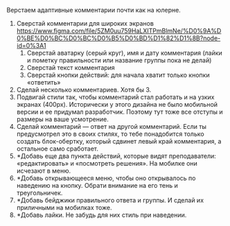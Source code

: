 Верстаем адаптивные комментарии почти как на юлерне.
1. Сверстай комментарии для широких экранов https://www.figma.com/file/5ZM0uu759HaLXITPmBlmNe/%D0%9A%D0%BE%D0%BC%D0%BC%D0%B5%D0%BD%D1%82%D1%8B?node-id=0%3A1
    1. Сверстай аватарку (серый круг), имя и дату комментария (лайки и пометку правильности или название группы пока не делай)
    2. Сверстай текст комментария
    3. Сверстай кнопки действий: для начала хватит только кнопки «ответить»
2. Сделай несколько комментариев. Хотя бы 3.
3. Подвигай стили так, чтобы комментарий стал работать и на узких экранах (400px). 
Исторически у этого дизайна не было мобильной версии и ее придумал разработчик. 
Поэтому тут тоже все отступы и размеры на ваше усмотрение.
4. Сделай комментарий — ответ на другой комментарий. 
Если ты предусмотрел это в своих стилях, то тебе понадобится только создать блок-обертку, 
который сдвинет левый край комментария, а остальное само сработает.
5. *Добавь еще два пункта действий, которые видят преподаватели: «редактировать» и «посмотреть решения». 
На мобилке они исчезают в меню. 
5. *Добавь открывающееся меню, чтобы оно открывалось по наведению на кнопку. 
Обрати внимание на его тень и треугольничек.
6. *Добавь бейджики правильного ответа и группы. И сделай их приличными на мобилках тоже.
7. *Добавь лайки. Не забудь для них стиль при наведении. 

